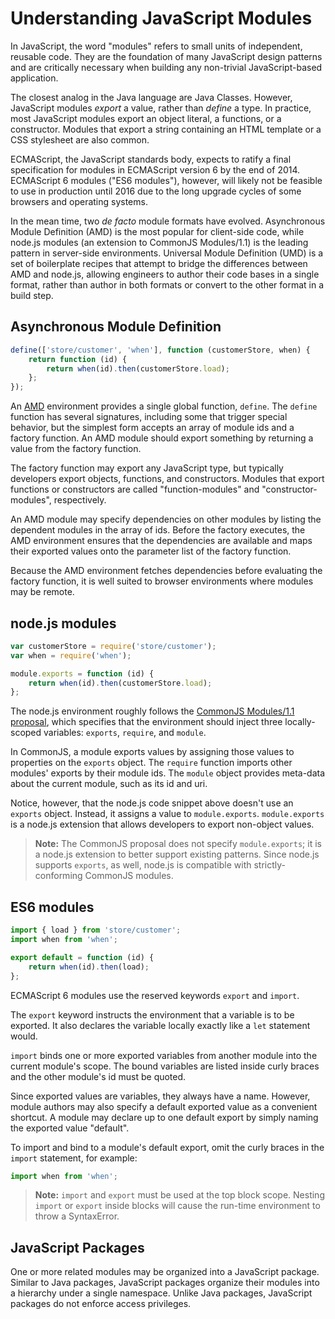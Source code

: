 # Understanding JavaScript Modules

In JavaScript, the word "modules" refers to small units of
independent, reusable code.  They are the foundation of many JavaScript
design patterns and are critically necessary when building any non-trivial
JavaScript-based application.

The closest analog in the Java language are Java Classes. However, JavaScript
modules *export* a value, rather than *define* a type. In practice, most
JavaScript modules export an object literal, a functions, or a constructor.
Modules that export a string containing an HTML template or a CSS stylesheet
are also common.

ECMAScript, the JavaScript standards body, expects to ratify a final
specification for modules in ECMAScript version 6 by the end of 2014.
ECMAScript 6 modules ("ES6 modules"), however, will likely not be feasible
to use in production until 2016 due to the long upgrade cycles of some
browsers and operating systems.

In the mean time, two *de facto* module formats have evolved.
Asynchronous Module Definition (AMD) is the most popular for client-side
code, while node.js modules (an extension to CommonJS Modules/1.1)
is the leading pattern in server-side environments.  Universal Module
Definition (UMD) is a set of boilerplate recipes that attempt to bridge the
differences between AMD and node.js, allowing engineers to author their
code bases in a single format, rather than author in both formats or
convert to the other format in a build step.

## Asynchronous Module Definition

```javascript
define(['store/customer', 'when'], function (customerStore, when) {
    return function (id) {
        return when(id).then(customerStore.load);
    };
});
```

An [AMD](https://github.com/amdjs/amdjs-api/wiki) environment provides a
single global function, `define`.  The `define` function has several
signatures, including some that trigger special behavior, but the simplest
form accepts an array of module ids and a factory function.  An AMD module
should export something by returning a value from the factory function.

The factory function may export any JavaScript type, but typically
developers export objects, functions, and constructors.
Modules that export functions or constructors are called
"function-modules" and "constructor-modules", respectively.

An AMD module may specify dependencies on other modules by listing the
dependent modules in the array of ids.  Before the factory executes,
the AMD environment ensures that the dependencies are available and
maps their exported values onto the parameter list of the factory function.

Because the AMD environment fetches dependencies before evaluating the
factory function, it is well suited to browser environments where
modules may be remote.

## node.js modules

```javascript
var customerStore = require('store/customer');
var when = require('when');

module.exports = function (id) {
    return when(id).then(customerStore.load);
};
```

The node.js environment roughly follows the
[CommonJS Modules/1.1 proposal](http://wiki.commonjs.org/wiki/Modules/1.1.1),
which specifies that the environment should inject three locally-scoped
variables: `exports`, `require`, and `module`.

In CommonJS, a module exports values by assigning those values to properties
on the `exports` object.  The `require` function imports other modules'
exports by their module ids. The `module` object provides meta-data about
the current module, such as its id and uri.

Notice, however, that the node.js code snippet above doesn't use an `exports`
object. Instead, it assigns a value to `module.exports`.  `module.exports`
is a node.js extension that allows developers to export non-object values.

> **Note:** The CommonJS proposal does not specify `module.exports`;
> it is a node.js extension to better support existing patterns.
> Since node.js supports `exports`, as well, node.js is compatible with
> strictly-conforming CommonJS modules.

## ES6 modules

```js
import { load } from 'store/customer';
import when from 'when';

export default = function (id) {
    return when(id).then(load);
};
```

ECMAScript 6 modules use the reserved keywords `export` and `import`.

The `export` keyword instructs the environment that a variable is to be
exported.  It also declares the variable locally exactly like a `let`
statement would.

`import` binds one or more exported variables from another module
into the current module's scope.  The bound variables are listed inside
curly braces and the other module's id must be quoted.

Since exported values are variables, they always have a name.  However,
module authors may also specify a default exported value as a convenient
shortcut.  A module may declare up to one default export by simply naming
the exported value "default".

To import and bind to a module's default export, omit the curly braces
in the `import` statement, for example:

```js
import when from 'when';
```

> **Note:** `import` and `export` must be used at the top block scope.
> Nesting `import` or `export` inside blocks will cause the run-time
> environment to throw a SyntaxError.


## JavaScript Packages

One or more related modules may be organized into a JavaScript package.
Similar to Java packages, JavaScript packages organize their modules
into a hierarchy under a single namespace.  Unlike Java packages,
JavaScript packages do not enforce access privileges.
